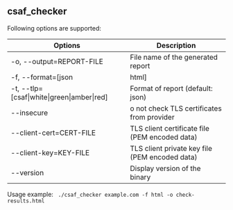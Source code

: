 ## csaf_checker

Following options are supported:

| Options                                    | Description                                    |
| ------------------------------------------ | ---------------------------------------------- |
| -o, --output=REPORT-FILE                   | File name of the generated report              |
| -f, --format=[json                         | html]                                          |
| -t, --tlp=[csaf\|white\|green\|amber\|red] | Format of report (default: json)               |
| --insecure                                 | o not check TLS certificates from provider     |
| --client-cert=CERT-FILE                    | TLS client certificate file (PEM encoded data) |
| --client-key=KEY-FILE                      | TLS client private key file (PEM encoded data) |
| --version                                   | Display version of the binary                  |

Usage example:
` ./csaf_checker example.com -f html -o check-results.html`
